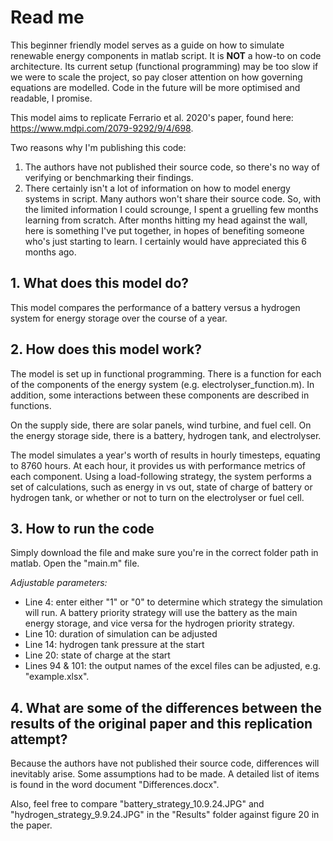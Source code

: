 # Read me
This beginner friendly model serves as a guide on how to simulate renewable energy components in matlab script. It is **NOT** a how-to on code architecture. Its current setup (functional programming) may be too slow if we were to scale the project, so pay closer attention on how governing equations are modelled. Code in the future will be more optimised and readable, I promise.

This model aims to replicate Ferrario et al. 2020's paper, found here: https://www.mdpi.com/2079-9292/9/4/698. 

Two reasons why I'm publishing this code:
1. The authors have not published their source code, so there's no way of verifying or benchmarking their findings.
2. There certainly isn't a lot of information on how to model energy systems in script. Many authors won't share their source code. So, with the limited information I could scrounge, I spent a gruelling few months learning from scratch. After months hitting my head against the wall, here is something I've put together, in hopes of benefiting someone who's just starting to learn. I certainly would have appreciated this 6 months ago.


## 1. What does this model do?
This model compares the performance of a battery versus a hydrogen system for energy storage over the course of a year. 

## 2. How does this model work?
The model is set up in functional programming. There is a function for each of the components of the energy system (e.g. electrolyser_function.m). In addition, some interactions between these components are described in functions.

On the supply side, there are solar panels, wind turbine, and fuel cell. On the energy storage side, there is a battery, hydrogen tank, and electrolyser. 

The model simulates a year's worth of results in hourly timesteps, equating to 8760 hours. At each hour, it provides us with performance metrics of each component. Using a load-following strategy, the system performs a set of calculations, such as energy in vs out, state of charge of battery or hydrogen tank, or whether or not to turn on the electrolyser or fuel cell. 

## 3. How to run the code
Simply download the file and make sure you're in the correct folder path in matlab. Open the "main.m" file.

*Adjustable parameters:*   
* Line 4:    enter either "1" or "0" to determine which strategy the simulation will run. A battery priority strategy will use the battery as the main energy storage, and vice versa for the hydrogen priority strategy.  
* Line 10:   duration of simulation can be adjusted  
* Line 14:   hydrogen tank pressure at the start  
* Line 20:   state of charge at the start  
* Lines 94 & 101:   the output names of the excel files can be adjusted, e.g. "example.xlsx".  


## 4. What are some of the differences between the results of the original paper and this replication attempt?
Because the authors have not published their source code, differences will inevitably arise. Some assumptions had to be made. A detailed list of items is found in the word document "Differences.docx". 

Also, feel free to compare "battery_strategy_10.9.24.JPG" and "hydrogen_strategy_9.9.24.JPG" in the "Results" folder against figure 20 in the paper.
